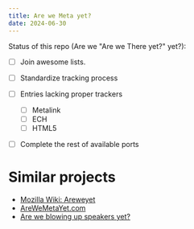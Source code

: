```yaml
---
title: Are we Meta yet?
date: 2024-06-30
---
```


Status of this repo (Are we "Are we There yet?" yet?):
- [ ] Join awesome lists.
- [ ] Standardize tracking process

- [ ] Entries lacking proper trackers
	- [ ] Metalink
	- [ ] ECH
	- [ ] HTML5
- [ ] Complete the rest of available ports

# Similar projects
- [Mozilla Wiki: Areweyet](https://wiki.mozilla.org/Areweyet)
- [AreWeMetaYet.com](http://arewemetayet.com/)
- [Are we blowing up speakers yet?](https://lore.kernel.org/lkml/Pine.LNX.4.64.0706121531220.19578@fbirervta.pbzchgretzou.qr/)
